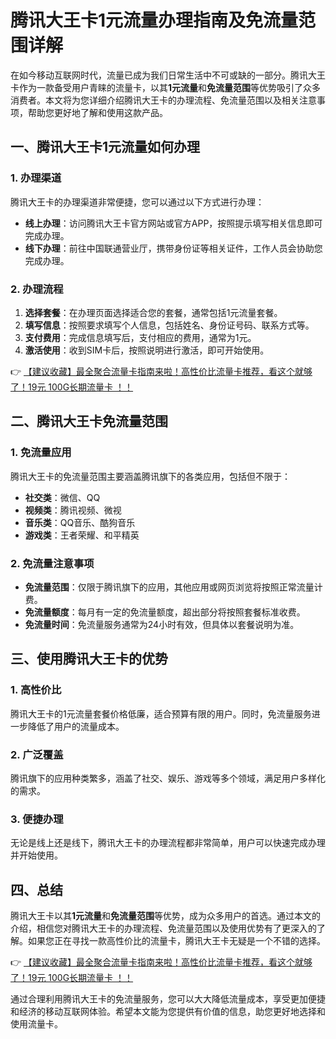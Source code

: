 # 腾讯大王卡1元流量办理指南及免流量范围详解

在如今移动互联网时代，流量已成为我们日常生活中不可或缺的一部分。腾讯大王卡作为一款备受用户青睐的流量卡，以其**1元流量**和**免流量范围**等优势吸引了众多消费者。本文将为您详细介绍腾讯大王卡的办理流程、免流量范围以及相关注意事项，帮助您更好地了解和使用这款产品。

## 一、腾讯大王卡1元流量如何办理

### 1. 办理渠道
腾讯大王卡的办理渠道非常便捷，您可以通过以下方式进行办理：
- **线上办理**：访问腾讯大王卡官方网站或官方APP，按照提示填写相关信息即可完成办理。
- **线下办理**：前往中国联通营业厅，携带身份证等相关证件，工作人员会协助您完成办理。

### 2. 办理流程
1. **选择套餐**：在办理页面选择适合您的套餐，通常包括1元流量套餐。
2. **填写信息**：按照要求填写个人信息，包括姓名、身份证号码、联系方式等。
3. **支付费用**：完成信息填写后，支付相应的费用，通常为1元。
4. **激活使用**：收到SIM卡后，按照说明进行激活，即可开始使用。

👉 [【建议收藏】最全聚合流量卡指南来啦！高性价比流量卡推荐，看这个就够了！19元 100G长期流量卡 ！！](https://bit.ly/Liuliangka)

## 二、腾讯大王卡免流量范围

### 1. 免流量应用
腾讯大王卡的免流量范围主要涵盖腾讯旗下的各类应用，包括但不限于：
- **社交类**：微信、QQ
- **视频类**：腾讯视频、微视
- **音乐类**：QQ音乐、酷狗音乐
- **游戏类**：王者荣耀、和平精英

### 2. 免流量注意事项
- **免流量范围**：仅限于腾讯旗下的应用，其他应用或网页浏览将按照正常流量计费。
- **免流量额度**：每月有一定的免流量额度，超出部分将按照套餐标准收费。
- **免流量时间**：免流量服务通常为24小时有效，但具体以套餐说明为准。

## 三、使用腾讯大王卡的优势

### 1. 高性价比
腾讯大王卡的1元流量套餐价格低廉，适合预算有限的用户。同时，免流量服务进一步降低了用户的流量成本。

### 2. 广泛覆盖
腾讯旗下的应用种类繁多，涵盖了社交、娱乐、游戏等多个领域，满足用户多样化的需求。

### 3. 便捷办理
无论是线上还是线下，腾讯大王卡的办理流程都非常简单，用户可以快速完成办理并开始使用。

## 四、总结

腾讯大王卡以其**1元流量**和**免流量范围**等优势，成为众多用户的首选。通过本文的介绍，相信您对腾讯大王卡的办理流程、免流量范围以及使用优势有了更深入的了解。如果您正在寻找一款高性价比的流量卡，腾讯大王卡无疑是一个不错的选择。

👉 [【建议收藏】最全聚合流量卡指南来啦！高性价比流量卡推荐，看这个就够了！19元 100G长期流量卡 ！！](https://bit.ly/Liuliangka)

通过合理利用腾讯大王卡的免流量服务，您可以大大降低流量成本，享受更加便捷和经济的移动互联网体验。希望本文能为您提供有价值的信息，助您更好地选择和使用流量卡。